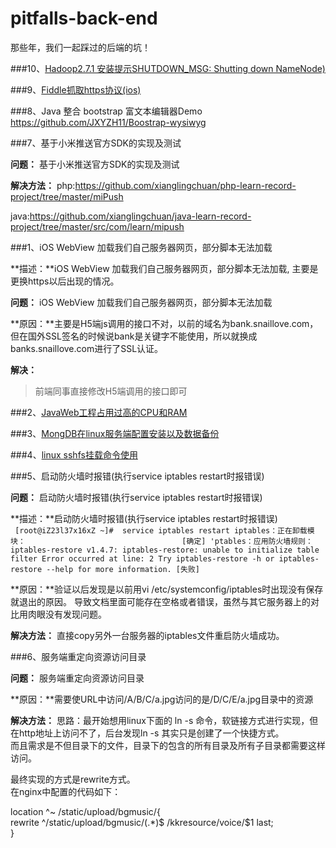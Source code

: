 # pitfalls-back-end
那些年，我们一起踩过的后端的坑！

###10、[Hadoop2.7.1 安装提示SHUTDOWN_MSG: Shutting down NameNode)](http://blog.csdn.net/xianglingchuan/article/details/61651339)


###9、[Fiddle抓取https协议(ios)](http://blog.csdn.net/xianglingchuan/article/details/57122268)


###8、Java 整合 bootstrap 富文本编辑器Demo
https://github.com/JXYZH11/Boostrap-wysiwyg



###7、基于小米推送官方SDK的实现及测试

**问题：** 基于小米推送官方SDK的实现及测试

**解决方法：** 
</strong>php:</strong>https://github.com/xianglingchuan/php-learn-record-project/tree/master/miPush

</strong>java:</strong>https://github.com/xianglingchuan/java-learn-record-project/tree/master/src/com/learn/mipush



###1、iOS WebView 加载我们自己服务器网页，部分脚本无法加载

**描述：**iOS WebView 加载我们自己服务器网页，部分脚本无法加载, 主要是更换https以后出现的情况。   

**问题：** iOS WebView 加载我们自己服务器网页，部分脚本无法加载

**原因：**主要是H5端js调用的接口不对，以前的域名为bank.snaillove.com，但在国外SSL签名的时候说bank是关键字不能使用，所以就换成banks.snaillove.com进行了SSL认证。   

**解决：**   
>前端同事直接修改H5端调用的接口即可

###2、[JavaWeb工程占用过高的CPU和RAM](https://github.com/JauYang/pitfalls-back-end/blob/master/JauYang/JavaWeb%E5%B7%A5%E7%A8%8B%E5%8D%A0%E7%94%A8%E8%BF%87%E9%AB%98%E7%9A%84CPU%E5%92%8CRAM.md)

###3、[MongDB在linux服务端配置安装以及数据备份](https://github.com/xianglingchuan/pitfalls-back-end/blob/master/mongodb-install/mongodb%E5%9C%A8linux%E7%8E%AF%E5%A2%83%E4%B8%8B%E5%AE%89%E8%A3%85%E9%85%8D%E7%BD%AE.md)

###4、[linux sshfs挂载命令使用](https://github.com/xianglingchuan/pitfalls-back-end/blob/master/sshfs/sshfs%E6%8C%82%E8%BD%BD%E5%91%BD%E4%BB%A4%E4%BD%BF%E7%94%A8.md)

###5、启动防火墙时报错(执行service iptables restart时报错误)

**问题：** 启动防火墙时报错(执行service iptables restart时报错误)

**描述：**启动防火墙时报错(执行service iptables restart时报错误)   
` 
[root@iZ23l37x16xZ ~]#  service iptables restart
iptables：正在卸载模块：                                   [确定]
'ptables：应用防火墙规则：iptables-restore v1.4.7: iptables-restore: unable to initialize table filter
Error occurred at line: 2
Try iptables-restore -h or iptables-restore --help for more information. [失败]
`

**原因：**验证以后发现是以前用vi /etc/systemconfig/iptables时出现没有保存就退出的原因。
导致文档里面可能存在空格或者错误，虽然与其它服务器上的对比用肉眼没有发现问题。

**解决方法：** 直接copy另外一台服务器的iptables文件重启防火墙成功。


###6、服务端重定向资源访问目录

**问题：** 服务端重定向资源访问目录

**原因：**需要使URL中访问/A/B/C/a.jpg访问的是/D/C/E/a.jpg目录中的资源

**解决方法：** 
思路：最开始想用linux下面的 ln -s 命令，软链接方式进行实现，但在http地址上访问不了，后台发现ln -s 其实只是创建了一个快捷方式。<BR>
而且需求是不但目录下的文件，目录下的包含的所有目录及所有子目录都需要这样访问。<BR>

最终实现的方式是rewrite方式。<BR>
在nginx中配置的代码如下：<BR>

 location ^~ /static/upload/bgmusic/{<BR>
    rewrite ^/static/upload/bgmusic/(.*)$ /kkresource/voice/$1 last;<BR>
 }<BR>

